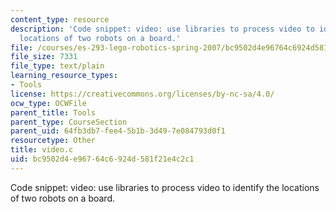 ```yaml
---
content_type: resource
description: 'Code snippet: video: use libraries to process video to identify the
  locations of two robots on a board.'
file: /courses/es-293-lego-robotics-spring-2007/bc9502d4e96764c6924d581f21e4c2c1_video.c
file_size: 7331
file_type: text/plain
learning_resource_types:
- Tools
license: https://creativecommons.org/licenses/by-nc-sa/4.0/
ocw_type: OCWFile
parent_title: Tools
parent_type: CourseSection
parent_uid: 64fb3db7-fee4-5b1b-3d49-7e084793d0f1
resourcetype: Other
title: video.c
uid: bc9502d4-e967-64c6-924d-581f21e4c2c1
---
```

Code snippet: video: use libraries to process video to identify the locations of two robots on a board.